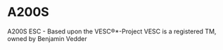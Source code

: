 # A200S
A200S ESC - Based upon the VESC®*-Project
VESC is a registered TM, owned by Benjamin Vedder 


